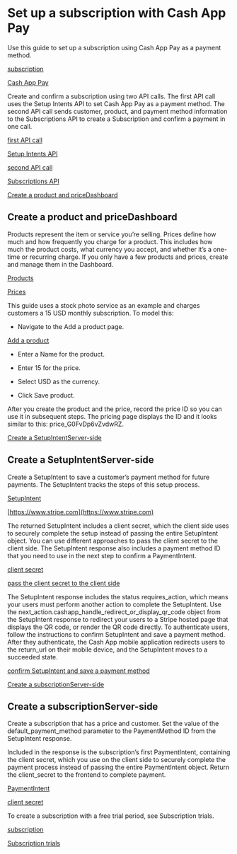 # Set up a subscription with Cash App Pay

Use this guide to set up a subscription using Cash App Pay as a payment method.

[subscription](/billing/subscriptions/creating)

[Cash App Pay](/payments/cash-app-pay)

Create and confirm a subscription using two API calls. The first API call uses the Setup Intents API to set Cash App Pay as a payment method. The second API call sends customer, product, and payment method information to the Subscriptions API to create a Subscription and confirm a payment in one call.

[first API call](/billing/subscriptions/cash-app-pay#create-setup-intent)

[Setup Intents API](/api/setup_intents)

[second API call](/billing/subscriptions/cash-app-pay#create-subscription)

[Subscriptions API](/api/subscriptions)

[Create a product and priceDashboard](#create-product-plan-code)

## Create a product and priceDashboard

Products represent the item or service you’re selling. Prices define how much and how frequently you charge for a product. This includes how much the product costs, what currency you accept, and whether it’s a one-time or recurring charge. If you only have a few products and prices, create and manage them in the Dashboard.

[Products](/api/products)

[Prices](/api/prices)

This guide uses a stock photo service as an example and charges customers a 15 USD monthly subscription. To model this:

- Navigate to the Add a product page.

[Add a product](https://dashboard.stripe.com/test/products/create)

- Enter a Name for the product.

- Enter 15 for the price.

- Select USD as the currency.

- Click Save product.

After you create the product and the price, record the price ID so you can use it in subsequent steps. The pricing page displays the ID and it looks similar to this: price_G0FvDp6vZvdwRZ.

[Create a SetupIntentServer-side](#create-setup-intent)

## Create a SetupIntentServer-side

Create a SetupIntent to save a customer’s payment method for future payments. The SetupIntent tracks the steps of this setup process.

[SetupIntent](/api/setup_intents)

[https://www.stripe.com](https://www.stripe.com)

The returned SetupIntent includes a client secret, which the client side uses to securely complete the setup instead of passing the entire SetupIntent object. You can use different approaches to pass the client secret to the client side. The SetupIntent response also includes a payment method ID that you need to use in the next step to confirm a PaymentIntent.

[client secret](/api/payment_intents/object#payment_intent_object-client_secret)

[pass the client secret to the client side](/payments/payment-intents#passing-to-client)

The SetupIntent response includes the status requires_action, which means your users must perform another action to complete the SetupIntent. Use the next_action.cashapp_handle_redirect_or_display_qr_code object from the SetupIntent response to redirect your users to a Stripe hosted page that displays the QR code, or render the QR code directly. To authenticate users, follow the instructions to confirm SetupIntent and save a payment method. After they authenticate, the Cash App mobile application redirects users to the return_url on their mobile device, and the SetupIntent moves to a succeeded state.

[confirm SetupIntent and save a payment method](/payments/cash-app-pay/set-up-payment?platform=web&ui=direct-api#web-create-setup-intent)

[Create a subscriptionServer-side](#create-subscription)

## Create a subscriptionServer-side

Create a subscription that has a price and customer. Set the value of the default_payment_method parameter to the PaymentMethod ID from the SetupIntent response.

Included in the response is the subscription’s first PaymentIntent, containing the client secret, which you use on the client side to securely complete the payment process instead of passing the entire PaymentIntent object. Return the client_secret to the frontend to complete payment.

[PaymentIntent](/payments/payment-intents)

[client secret](/api/payment_intents/object#payment_intent_object-client_secret)

To create a subscription with a free trial period, see Subscription trials.

[subscription](/billing/subscriptions/creating)

[Subscription trials](#trial-periods)

